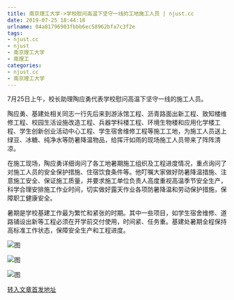 ```yaml
---
title: 南京理工大学->学校慰问高温下坚守一线的工地施工人员 | njust.cc
date: 2019-07-25 18:44:18
urlname: 04a81796903fbbb6ec58962bfa7c3f2e
tags: 
- njust.cc
- njust
- 南京理工大学
- 南理工
categories:
- njust.cc
- 南京理工大学
---
```



7月25日上午，校长助理陶应勇代表学校慰问高温下坚守一线的施工人员。

陶应勇、基建处相关同志一行先后来到游泳馆工程、沥青路面出新工程、致知楼维修工程、校园生活设施改造工程、兵器学科楼工程、环境生物楼和应用化学楼工程、学生创新创业活动中心工程、学生宿舍维修工程等施工工地，为施工人员送上绿豆、冰糖、纯净水等防暑降温物品，给挥汗如雨的现场施工人员带来了阵阵清凉。

在施工现场，陶应勇详细询问了各工地暑期施工组织及工程进度情况，重点询问了对施工人员的安全保护措施、住宿饮食条件等。他叮嘱大家做好防暑降温措施、注意施工安全、保证施工质量，并要求施工单位负责人高度重视高温季节安全生产，科学合理安排施工作业时间，切实做好露天作业各项防暑降温和劳动保护措施，保障职工健康安全。

暑期是学校基建工作最为繁忙和紧张的时期。其中一些项目，如学生宿舍维修、道路铺设出新等工程必须在开学前交付使用，时间紧、任务重。基建处暑期全程保持高标准工作状态，保障安全生产和工程进度。 



![图](http://zs.njust.edu.cn/_upload/article/images/77/5a/5ad1433b4d2889c3d7f4280bab7d/0391cbc4-b273-4aef-bf81-2f6ac3f3fed7.jpg)

![图](http://zs.njust.edu.cn/_upload/article/images/77/5a/5ad1433b4d2889c3d7f4280bab7d/6f28b728-e9d4-408b-829c-19c567d78331.jpg)

![图](http://zs.njust.edu.cn/_upload/article/images/77/5a/5ad1433b4d2889c3d7f4280bab7d/fdfbb702-e552-475f-994b-68b8ed0df0e9.jpg)

[转入文章首发地址](http://zs.njust.edu.cn/20/e4/c4621a205028/page.htm)